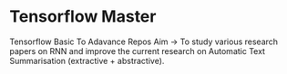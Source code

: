 # Tensorflow Master
Tensorflow Basic To Adavance
Repos Aim -> To study various research papers on RNN and improve the current research on Automatic Text Summarisation (extractive + abstractive).
